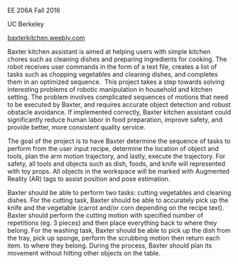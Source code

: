 EE 206A Fall 2016

UC Berkeley

[baxterkitchen.weebly.com](baxterkitchen.weebly.com)


Baxter kitchen assistant is aimed at helping users with simple kitchen chores such as cleaning dishes and preparing ingredients for cooking. The robot receives user commands in the form of a text file, creates a list of tasks such as chopping vegetables and cleaning dishes, and completes them in an optimized sequence. 
​
This project takes a step towards solving interesting problems of robotic manipulation in household and kitchen setting. The problem involves complicated sequences of motions that need to be executed by Baxter, and requires accurate object detection and robust obstacle avoidance. If implemented correctly, Baxter kitchen assistant could significantly reduce human labor in food preparation, improve safety, and provide better, more consistent quality service. ​

The goal of the project is to have Baxter determine the sequence of tasks to perform from the user input recipe, determine the location of object and tools, plan the arm motion trajectory, and lastly, execute the trajectory. For safety, all tools and objects such as dish, foods, and knife will represented with toy props. All objects in the workspace will be marked with Augmented Reality (AR) tags to assist position and pose estimation.

Baxter should be able to perform two tasks: cutting vegetables and cleaning dishes. For the cutting task, Baxter should be able to accurately pick up the knife and the vegetable (carrot and/or corn depending on the recipe text). Baxter should perform the cutting motion with specified number of repetitions (eg. 3 pieces) and then place everything back to where they belong. For the washing task, Baxter should be able to pick up the dish from the tray, pick up sponge, perform the scrubbing motion then return each item. to where they belong. During the process, Baxter should plan its movement without hitting other objects on the table.
